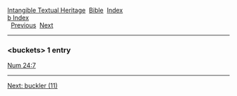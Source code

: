 [Intangible Textual Heritage](../../index)  [Bible](../index) 
[Index](index)   
[b Index](_b_)  
  [Previous](c01739)  [Next](c01741) 

------------------------------------------------------------------------

### &lt;buckets&gt; 1 entry

[Num 24:7](../kjv/num024.htm#007)  

------------------------------------------------------------------------

[Next: buckler (11)](c01741)
